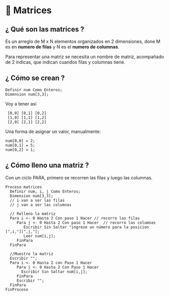 # :book: Matrices

## ¿ Qué son las matrices ?

Es un arreglo de M x N elementos organizados en 2 dimensiones, done M es en **numero de filas** y N es el **numero de columnas**.

Para representar una matriz se necesita un nombre de matriz, acompañado de 2 índicas, que indican cuandos filas y columnas tiene.

## ¿ Cómo se crean ?

```
Definir num Como Enteros;
Dimension num[3,3];
```

Voy a tener así

```
 [0,0] [0,1] [0,2]
 [1,0] [1,1] [1,2]
 [2,0] [2,1] [2,2]
```

Una forma de asignar un valor, manualmente:

```
num[0,0] = 2;
num[0,1] = 5;
num[0,2] = 1;
```

## ¿ Cómo lleno una matriz ?

Con un ciclo PARA, primero se recorren las filas y luego las columnas.

```
Proceso matrices
  Definir num, i, j Como Enteros;
  Dimension num[3,3];
  // i van a ser las filas
  // j van a ser las columnas

  // Relleno la matriz
  Para i <- 0 Hasta 2 Con paso 1 Hacer // recorro las filas
     Para j <- 0 Hasta 2 Con paso 1 Hacer  // recorro las columnas
        Escribir Sin Saltar "ingrese un número para la posicion [",i,"][",j,"];
        Leer num[i,j]; 
     FinPara
  FinPara

  //Muestro la matriz
  Escribir "";
  Para i <- 0 Hasta 2 con Paso 1 Hacer
     Para j <- 0 Hasta 2 Con Paso 1 Hacer
       Escribir Sin Saltar num[i,j];
     FinPara
     Escribir "";
  FinPara
FinProceso
```